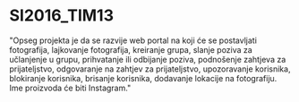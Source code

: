 # SI2016_TIM13
 
 
 
  "Opseg projekta je da se razvije web portal na koji će se postavljati fotografija, lajkovanje fotografija, kreiranje grupa, slanje poziva za učlanjenje u grupu, prihvatanje ili odbijanje poziva, podnošenje zahtjeva za prijateljstvo, odgovaranje na zahtjev za prijateljstvo, upozoravanje korisnika, blokiranje korisnika, brisanje korisnika, dodavanje lokacije na fotografiju.
Ime proizvoda će biti Instagram."
